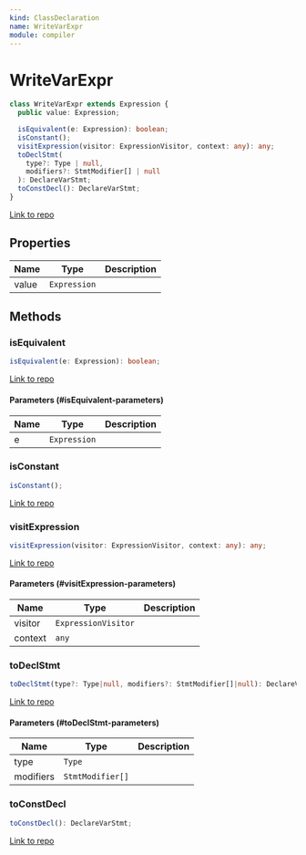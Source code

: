 ```yaml
---
kind: ClassDeclaration
name: WriteVarExpr
module: compiler
---
```


# WriteVarExpr

```ts
class WriteVarExpr extends Expression {
  public value: Expression;

  isEquivalent(e: Expression): boolean;
  isConstant();
  visitExpression(visitor: ExpressionVisitor, context: any): any;
  toDeclStmt(
    type?: Type | null,
    modifiers?: StmtModifier[] | null
  ): DeclareVarStmt;
  toConstDecl(): DeclareVarStmt;
}
```

[Link to repo](https://github.com/timdeschryver/angular/blob/master/packages/compiler/src/output/output_ast.ts#L335-L362)

## Properties

| Name  | Type         | Description |
| ----- | ------------ | ----------- |
| value | `Expression` |             |

## Methods

### isEquivalent

```ts
isEquivalent(e: Expression): boolean;
```

[Link to repo](https://github.com/timdeschryver/angular/blob/master/packages/compiler/src/output/output_ast.ts#L343-L345)

#### Parameters (#isEquivalent-parameters)

| Name | Type         | Description |
| ---- | ------------ | ----------- |
| e    | `Expression` |             |

### isConstant

```ts
isConstant();
```

[Link to repo](https://github.com/timdeschryver/angular/blob/master/packages/compiler/src/output/output_ast.ts#L347-L349)

### visitExpression

```ts
visitExpression(visitor: ExpressionVisitor, context: any): any;
```

[Link to repo](https://github.com/timdeschryver/angular/blob/master/packages/compiler/src/output/output_ast.ts#L351-L353)

#### Parameters (#visitExpression-parameters)

| Name    | Type                | Description |
| ------- | ------------------- | ----------- |
| visitor | `ExpressionVisitor` |             |
| context | `any`               |             |

### toDeclStmt

```ts
toDeclStmt(type?: Type|null, modifiers?: StmtModifier[]|null): DeclareVarStmt;
```

[Link to repo](https://github.com/timdeschryver/angular/blob/master/packages/compiler/src/output/output_ast.ts#L355-L357)

#### Parameters (#toDeclStmt-parameters)

| Name      | Type             | Description |
| --------- | ---------------- | ----------- |
| type      | `Type`           |             |
| modifiers | `StmtModifier[]` |             |

### toConstDecl

```ts
toConstDecl(): DeclareVarStmt;
```

[Link to repo](https://github.com/timdeschryver/angular/blob/master/packages/compiler/src/output/output_ast.ts#L359-L361)
